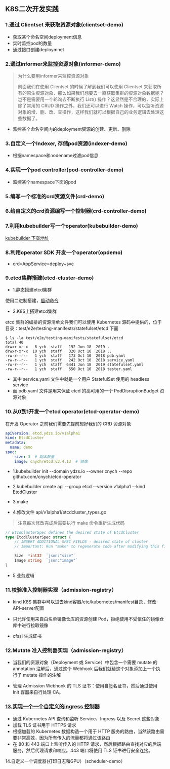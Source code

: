 ## K8S二次开发实践

### 1.通过 Clientset 来获取资源对象(clientset-demo)

- 获取某个命名空间deployment信息
- 实时监控pod的数量
- 通过接口创建deploymnet

### 2.通过informer来监控资源对象(informer-demo)

> 为什么要用informer来监控资源对象
>
> 前面我们在使用 Clientset 的时候了解到我们可以使用 Clientset 来获取所有的原生资源对象，那么如果我们想要去一直获取集群的资源对象数据呢？岂不是需要用一个轮询去不断执行 List() 操作？这显然是不合理的，实际上除了常用的 CRUD 操作之外，我们还可以进行 Watch 操作，可以监听资源对象的增、删、改、查操作，这样我们就可以根据自己的业务逻辑去处理这些数据了。

* 监控某个命名空间内的deployment资源的创建、更新、删除

### 3.自定义一个Indexer, 存储pod资源(indexer-demo)

* 根据namespace和nodename过滤pod信息


### 4.实现一个pod controller(pod-controller-demo)

* 监控某个namespace下面的pod

### 5.编写一个标准的crd资源文件(crd-demo)



### 6.给自定义的crd资源编写一个控制器(crd-controller-demo)



### 7.利用kubebuilder写一个operator(kubebuilder-demo)

[kubebuilder 下载地址](https://github.com/kubernetes-sigs/kubebuilder/releases)

### 8.利用operator SDK 开发一个operator(opdemo)

* crd=AppService=deploy+svc



### 9.etcd集群搭建(etcd-cluster-demo)
* 1.静态搭建etcd集群

使用二进制搭建，[启动命令](./etcd-cluster-demo/README.md)

* 2.K8S上搭建etcd集群

etcd 集群的编排的资源清单文件我们可以使用 Kubernetes 源码中提供的，位于目录：test/e2e/testing-manifests/statefulset/etcd 下面

```shell
$ ls -la test/e2e/testing-manifests/statefulset/etcd  
total 40
drwxr-xr-x   6 ych  staff   192 Jun 18  2019 .
drwxr-xr-x  10 ych  staff   320 Oct 10  2018 ..
-rw-r--r--   1 ych  staff   173 Oct 10  2018 pdb.yaml
-rw-r--r--   1 ych  staff   242 Oct 10  2018 service.yaml
-rw-r--r--   1 ych  staff  6441 Jun 18  2019 statefulset.yaml
-rw-r--r--   1 ych  staff   550 Oct 10  2018 tester.yaml
```
* 其中 service.yaml 文件中就是一个用户 StatefulSet 使用的 headless service
* 而 pdb.yaml 文件是用来保证 etcd 的高可用的一个 PodDisruptionBudget 资源对象



### 10.从0到1开发一个etcd operator(etcd-operator-demo)
在开发 Operator 之前我们需要先提前想好我们的 CRD 资源对象
~~~yaml
apiVersion: etcd.ydzs.io/v1alpha1
kind: EtcdCluster
metadata:
  name: demo
spec:
    size: 3  # 副本数量
    image: cnych/etcd:v3.4.13  # 镜像
~~~

* 1.kubebuilder init --domain ydzs.io --owner cnych --repo github.com/cnych/etcd-operator 

* 2.kubebuilder create api --group etcd --version v1alpha1 --kind EtcdCluster

* 3.make 

* 4.修改文件 api/v1alpha1/etcdcluster_types.go 

> 注意每次修改完成后需要执行 make 命令重新生成代码

~~~go
// EtcdClusterSpec defines the desired state of EtcdCluster
type EtcdClusterSpec struct {
	// INSERT ADDITIONAL SPEC FIELDS - desired state of cluster
	// Important: Run "make" to regenerate code after modifying this file

	Size  *int32  `json:"size"`
	Image string  `json:"image"`
}
~~~

* 5.业务逻辑




### 11.校验准入控制器实现（admission-registry）

* kind K8S 集群中可以进去kind容器/etc/kubernetes/manifest目录，修改API-server配置

* 只允许使用来自白名单镜像仓库的资源创建 Pod，拒绝使用不受信任的镜像仓库中进行拉取镜像

* cfssl 生成证书

### 12.Mutate 准入控制器实现（admission-registry）

* 当我们的资源对象（Deployment 或 Service）中包含一个需要 mutate 的 annotation 注解后，通过这个 Webhook 后我们就给这个对象添加上一个执行了 mutate 操作的注解

* 管理 Admission Webhook 的 TLS 证书：使用自签名证书，然后通过使用 Init 容器来自行处理 CA。


### [13.实现一个一个自定义的ingress 控制器](https://github.com/cnych/simple-ingress)

* 通过 Kubernetes API 查询和监听 Service、Ingress 以及 Secret 这些对象
* 加载 TLS 证书用于 HTTPS 请求
* 根据加载的 Kubernetes 数据构造一个用于 HTTP 服务的路由，当然该路由需要非常高效，因为所有传入的流量都将通过该路由
* 在 80 和 443 端口上监听传入的 HTTP 请求，然后根据路由查找对应的后端服务，然后代理请求和响应。443 端口将使用 TLS 证书进行安全连接。

14.自定义一个调度器(打印日志和GPU）（scheduler-demo）


   